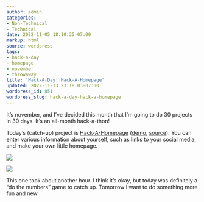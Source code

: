 ```yaml
---
author: admin
categories:
- Non-Technical
- Technical
date: 2022-11-05 18:10:35-07:00
markup: html
source: wordpress
tags:
- hack-a-day
- homepage
- november
- throwaway
title: 'Hack-A-Day: Hack-A-Homepage'
updated: 2022-11-13 23:18:03-07:00
wordpress_id: 851
wordpress_slug: hack-a-day-hack-a-homepage
---
```

It’s november, and I’ve decided this month that I’m going to do 30 projects in 30 days. It’s an all-month hack-a-thon!

Today’s (catch-up) project is [Hack-A-Homepage](https://tilde.za3k.com/hackaday/homepage/v/zachary) ([demo](https://tilde.za3k.com/hackaday/homepage/v/zachary), [source](https://github.com/za3k/day01_homepage)). You can enter various information about yourself, such as links to your social media, and make your own little homepage.

[![](https://blog.za3k.com/wp-content/uploads/2022/11/screenshot-5.png)](https://tilde.za3k.com/hackaday/homepage/v/zachary)

[![](https://blog.za3k.com/wp-content/uploads/2022/11/screenshot-4.png)](https://blog.za3k.com/wp-content/uploads/2022/11/screenshot-4.png)

This one took about another hour. I think it’s okay, but today was definitely a “do the numbers” game to catch up. Tomorrow I want to do something more fun and new.
